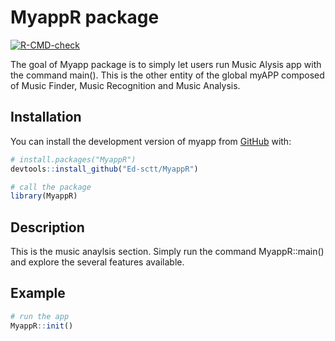 # MyappR package

<!-- badges: start -->

[![R-CMD-check](https://github.com/user/repo/actions/workflows/R-CMD-check.yaml/badge.svg)](https://github.com/user/repo/actions/workflows/R-CMD-check.yaml)

<!-- badges: end -->

The goal of Myapp package is to simply let users run Music Alysis app with the command main(). This is the other entity of the global myAPP composed of Music Finder, Music Recognition and Music Analysis.

## Installation

You can install the development version of myapp from [GitHub](https://ed-sctt.github.io/myApp/) with:

``` r
# install.packages("MyappR")
devtools::install_github("Ed-sctt/MyappR") 

# call the package
library(MyappR)
```

## Description

This is the music anaylsis section. Simply run the command MyappR::main() and explore the several features available.

## Example

``` r
# run the app
MyappR::init()
```

